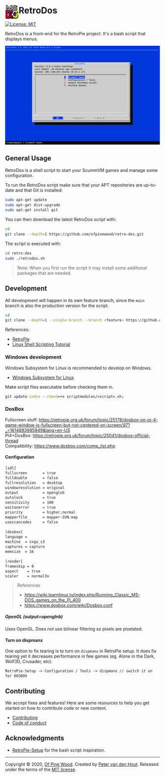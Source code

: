 # RetroDos <img src="msdos-logo-256x256.gif" alt="RetroDos" height="44" align="left" />

[![License: MIT](https://img.shields.io/github/license/ofpinewood/retro-dos.svg)](https://github.com/ofpinewood/retro-dos/blob/master/LICENSE)

RetroDos is a front-end for the RetroPie project. It's a bash script that displays menus.

![RetroDos screenshot](images/screenshot.png)

## General Usage
RetroDos is a shell script to start your ScummVM games and manage some configuration.

To run the RetroDos script make sure that your APT repositories are up-to-date and that Git is installed:

``` bash
sudo apt-get update
sudo apt-get dist-upgrade
sudo apt-get install git
```

You can then download the latest RetroDos script with:

``` bash
cd
git clone --depth=1 https://github.com/ofpinewood/retro-dos.git
```

The script is executed with:

``` bash
cd retro-dos
sudo ./retrodos.sh
```

> Note: When you first run the script it may install some additional packages that are needed.

## Development
All development will happen in its own feature branch, since the `main` branch is also the production version for the script.

``` bash
cd
git clone --depth=1 --single-branch --branch <feature> https://github.com/ofpinewood/retro-dos.git
```

References:
- [RetroPie](https://retropie.org.uk/)
- [Linux Shell Scripting Tutorial](https://bash.cyberciti.biz/guide)

### Windows development
Windows Subsystem for Linux is recommended to develop on Windows.

- [Windows Subsystem for Linux](https://docs.microsoft.com/en-us/windows/wsl/install-win10)

Make script files executable before checking them in.

``` cmd
git update-index --chmod=+x scriptmodules/<script>.sh;
```

### DosBox
Fullscreen stuff: https://retropie.org.uk/forum/topic/25178/dosbox-on-pi-4-game-window-is-fullscreen-but-not-centered-on-screen/97?_=1614883985849&lang=en-US  
PI4+DosBox: https://retropie.org.uk/forum/topic/25041/dosbox-official-thread  
Compatibility: https://www.dosbox.com/comp_list.php  

#### Configuration
```
[sdl]
fullscreen       = true
fulldouble       = false
fullresolution   = desktop
windowresolution = original
output           = openglnb
autolock         = true
sensitivity      = 100
waitonerror      = true
priority         = higher,normal
mapperfile       = mapper-SVN.map
usescancodes     = false

[dosbox]
language = 
machine  = svga_s3
captures = capture
memsize  = 16

[render]
frameskip = 0
aspect    = true
scaler    = normal3x
```

> References  
> - https://wiki.learnlinux.tv/index.php/Running_Classic_MS-DOS_games_on_the_Pi_400
> - https://www.dosbox.com/wiki/Dosbox.conf

##### OpenGL (output=openglnb)
Uses OpenGL. Does not use bilinear filtering so pixels are pixelated.

#### Turn on dispmanx
One option to fix tearing is to turn on `dispmanx` in RetroPie setup. It does fix tearing yet it decreases performance in few games (eg. Alone in the Dark, Wolf3D, Crusader, etc).

```
RetroPie-Setup -> Configuration / Tools -> dispmanx // switch it on for DOSBOX
```

## Contributing
We accept fixes and features! Here are some resources to help you get started on how to contribute code or new content.

* [Contributing](https://github.com/ofpinewood/retro-dos/blob/master/CONTRIBUTING.md)
* [Code of conduct](https://github.com/ofpinewood/retro-dos/blob/master/CODE_OF_CONDUCT.md)

## Acknowledgments
- [RetroPie-Setup](https://github.com/RetroPie/RetroPie-Setup) for the bash script inspiration.

---
Copyright &copy; 2020, [Of Pine Wood](http://ofpinewood.com).
Created by [Peter van den Hout](http://ofpinewood.com).
Released under the terms of the [MIT license](https://github.com/ofpinewood/retro-dos/blob/master/LICENSE).
